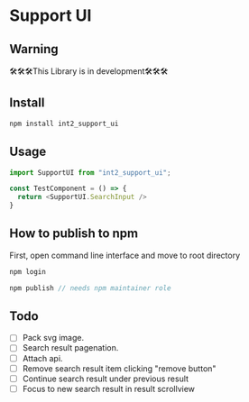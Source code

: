 # Support UI

## Warning
🛠️🛠️🛠️This Library is in development🛠️🛠️🛠️
## Install
```js
npm install int2_support_ui
```

## Usage
```js
import SupportUI from "int2_support_ui";

const TestComponent = () => {
  return <SupportUI.SearchInput />
}
```

## How to publish to npm
First, open command line interface and move to root directory
```js
npm login

npm publish // needs npm maintainer role
```

## Todo
 - [ ] Pack svg image.
 - [ ] Search result pagenation.
 - [ ] Attach api.
 - [ ] Remove search result item clicking "remove button"
 - [ ] Continue search result under previous result
 - [ ] Focus to new search result in result scrollview
